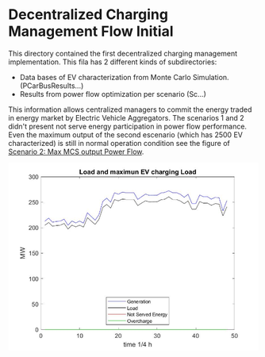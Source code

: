 # Decentralized Charging Management Flow Initial

This directory contained the first  decentralized  charging management implementation. This fila has 2 different kinds of subdirectories:

* Data bases of EV characterization from Monte Carlo Simulation. (PCarBusResults...)
* Results from power flow optimization per scenario (Sc...)

This information allows centralized managers to commit the energy traded in energy market by Electric Vehicle Aggregators. The scenarios 1 and 2 didn't present not serve energy participation in power flow performance. Even the maximum output of the second escenario (which has 2500 EV characterized) is still in normal operation condition see the figure of [Scenario 2: Max MCS output Power Flow](https://github.com/cwvillanuevam/Paper-Operative-Analysis-of-EVCCM-C-D-coordination-/blob/main/DB/DCM%20Ini/Sc2/IEEE%2014validacion/IEEE%2014validacionPSF4.jpg).

![Scenario 2: Max MCS output Power Flow](https://github.com/cwvillanuevam/Paper-Operative-Analysis-of-EVCCM-C-D-coordination-/blob/main/DB/DCM%20Ini/Sc2/IEEE%2014validacion/IEEE%2014validacionPSF4.jpg?raw=true)
